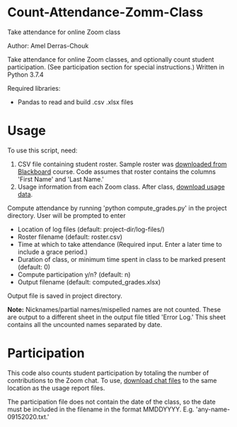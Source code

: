 # Count-Attendance-Zomm-Class
Take attendance for online Zoom class

Author: Amel Derras-Chouk

Take attendance for online Zoom classes, and optionally count student participation. (See participation section for special instructions.) Written in Python 3.7.4

Required libraries:
  - Pandas to read and build .csv .xlsx files

# Usage #

To use this script, need:
  1. CSV file containing student roster. Sample roster was [downloaded from Blackboard](https://help.blackboard.com/Learn/Instructor/Grade/Grading_Tasks/Work_Offline_With_Grade_Data#download-grades-from-the-grade-center_OTP-1) course. Code assumes that roster contains the columns 'First Name' and 'Last Name.'
  2. Usage information from each Zoom class. After class, [download usage data](https://support.zoom.us/hc/en-us/articles/201363213-Getting-started-with-reports). 
  
Compute attendance by running 'python compute_grades.py' in the project directory. User will be prompted to enter
  - Location of log files (default: project-dir/log-files/)
  - Roster filename (default: roster.csv)
  - Time at which to take attendance (Required input. Enter a later time to include a grace period.)
  - Duration of class, or minimum time spent in class to be marked present (default: 0)
  - Compute participation y/n? (default: n)
  - Output filename (default: computed_grades.xlsx)

Output file is saved in project directory. 

**Note:** Nicknames/partial names/mispelled names are not counted. These are output to a different sheet in the output file titled 'Error Log.' This sheet contains all the uncounted names separated by date. 

# Participation #

This code also counts student participation by totaling the number of contributions to the Zoom chat. To use, [download chat files](https://support.zoom.us/hc/en-us/articles/115004792763-Saving-in-meeting-chat) to the same location as the usage report files. 

The participation file does not contain the date of the class, so the date must be included in the filename in the format MMDDYYYY. E.g. 'any-name-09152020.txt.'




